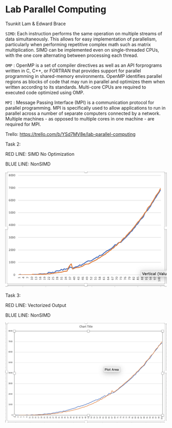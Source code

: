 # Lab Parallel Computing

Tsunkit Lam & Edward Brace


`SIMD`: Each instruction performs the same operation on multiple streams of data simultaneously. This allows for easy implementation of parallelism, particularly when performing repetitive complex math such as matrix multiplication. SIMD can be implemented even on single-threaded CPUs, with the one core alternating between processing each thread.

`OMP` : OpenMP is a set of compiler directives as well as an API forprograms written in C, C++, or FORTRAN that provides support for parallel programming in shared-memory environments. OpenMP identifies parallel regions as blocks of code that may run in parallel and optimizes them when written according to its standards. Multi-core CPUs are required to executed code optimized using OMP.

`MPI` : Message Passing Interface (MPI) is a communication protocol for parallel programming. MPI is specifically used to allow applications to run in parallel across a number of separate computers connected by a network. Multiple machines - as opposed to multiple cores in one machine - are required for MPI.


Trello: 
https://trello.com/b/YSd7MV8e/lab-parallel-computing

Task 2: 

RED LINE: SIMD No Optimization

BLUE LINE: NonSIMD

![Task 2](https://github.com/CIS-SoftwareDesign-S21/matrix-01-kit-patel/blob/master/Task2Graph.png)

Task 3: 

RED LINE: Vectorized Output

BLUE LINE: NonSIMD

![Task 3](https://github.com/CIS-SoftwareDesign-S21/matrix-01-kit-patel/blob/master/Task3Graph.png)

